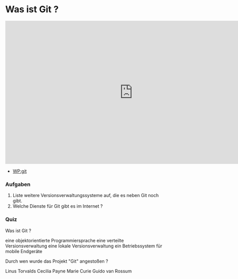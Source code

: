 # Was ist Git ?

<iframe width="800" height="450" src="https://www.youtube-nocookie.com/embed/lVzEQQQGhxI?showinfo=0" frameborder="0" allowfullscreen></iframe>

* [WP:git](http://de.wikipedia.org/wiki/Git)

### Aufgaben

1. Liste weitere Versionsverwaltungssysteme auf, die es neben Git noch gibt.
2. Welche Dienste für Git gibt es im Internet ?

### Quiz

<quiz name="">
    <question>
        <p>Was ist Git ?</p>
        <answer>eine objektorientierte Programmiersprache</answer>
        <answer correct>eine verteilte Versionsverwaltung</answer>
        <answer>eine lokale Versionsverwaltung</answer>
        <answer>ein Betriebssystem für mobile Endgeräte</answer>
    </question>
    <question>
        <p>Durch wen wurde das Projekt "Git" angestoßen ?</p>
        <answer correct>Linus Torvalds</answer>
        <answer>Cecilia Payne</answer>
        <answer>Marie Curie</answer>
        <answer>Guido van Rossum</answer>
    </question>
</quiz>


